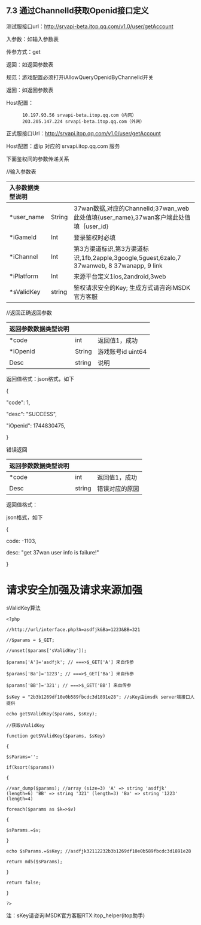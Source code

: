 ## 7.3 通过ChannelId获取Openid接口定义

测试服接口url：[http:\/\/srvapi-beta.itop.qq.com\/v1.0\/user\/getAccount](http://srvapi-beta.itop.qq.com/v1.0/user/getAccount)

入参数：如输入参数表

传参方式：get

返回：如返回参数表

规范：游戏配置必须打开iAllowQueryOpenidByChannelId开关

返回：如返回参数表

Host配置：

```
      10.197.93.56 srvapi-beta.itop.qq.com（内网）
      203.205.147.224 srvapi-beta.itop.qq.com（外网） 

```

正式服接口Url：[http:\/\/srvapi.itop.qq.com\/v1.0\/user\/getAccount](http://srvapi.itop.qq.com/v1.0/user/getAccount)

Host配置：虚ip 对应的 srvapi.itop.qq.com 服务

下面鉴权间的参数传递关系

\/\/输入参数表

| **入参数据类型说明** |  |  |
| :--- | :--- | :--- |
| \*user\_name | String | 37wan数据,对应的ChannelId;37wan\_web此处值填{user\_name},37wan客户端此处值填｛user\_id} |
| \*iGameId | Int | 登录鉴权时必填 |
| \*iChannel | Int | 第3方渠道标识,第3方渠道标识,1fb,2apple,3google,5guest,6zalo,7 37wanweb, 8 37wanapp, 9 link |
| \*iPlatform | Int | 来源平台定义1ios,2android,3web |
| \*sValidKey | string | 鉴权请求安全的Key; 生成方式请咨询iMSDK官方客服 |

\/\/返回正确返回参数

| **返回参数数据类型说明** |  |  |
| :--- | :--- | :--- |
| \*code | int | 返回值1，成功 |
| \*iOpenid | String | 游戏账号id uint64 |
| Desc | string | 说明 |

返回值格式：json格式，如下

{

"code": 1,

"desc": "SUCCESS",

"iOpenid": 1744830475,

}

错误返回

| **返回参数数据类型说明** |  |  |
| :--- | :--- | :--- |
| \*code | int | 返回值1，成功 |
| Desc | string | 错误对应的原因 |

返回值格式：

json格式，如下

{

code: -1103,

desc: "get 37wan user info is failure!"

}

# **请求安全加强及请求来源加强**

sValidKey算法

`<?php`

`//http://url/interface.php?A=asdfjk&Ba=1223&BB=321`

`//$params = $_GET;`

`//unset($params['sValidKey']);`

`$params['A']='asdfjk'; // ===>$_GET['A'] 来自传参`

`$params['Ba']='1223'; // ===>$_GET['Ba'] 来自传参`

`$params['BB']='321'; // ===>$_GET['BB'] 来自传参`

`$sKey = "2b3b1269df10e0b589fbcdc3d1891e28"; //sKey由imsdk server端接口人提供`

`echo getSValidKey($params, $sKey);`

`//获取sValidKey`

`function getSValidKey($params, $sKey)`

`{`

`$sParams='';`

`if(ksort($params))`

`{`

`//var_dump($params); //array (size=3) 'A' => string 'asdfjk' (length=6) 'BB' => string '321' (length=3) 'Ba' => string '1223' (length=4)`

`foreach($params as $k=>$v)`

`{`

`$sParams.=$v;`

`}`

`echo $sParams.=$sKey; //asdfjk32112232b3b1269df10e0b589fbcdc3d1891e28`

`return md5($sParams);`

`}`

`return false;`

`}`

`?>`

注：sKey请咨询iMSDK官方客服RTX:itop\_helper\(itop助手\)

